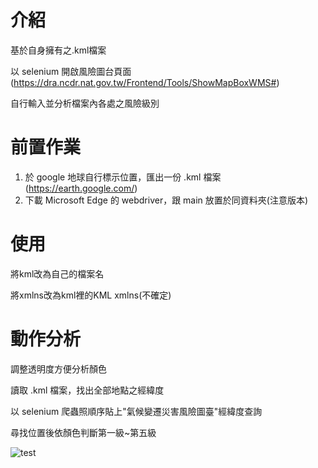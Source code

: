 介紹
=
基於自身擁有之.kml檔案

以 selenium 開啟風險圖台頁面(https://dra.ncdr.nat.gov.tw/Frontend/Tools/ShowMapBoxWMS#)

自行輸入並分析檔案內各處之風險級別

前置作業
=
1. 於 google 地球自行標示位置，匯出一份 .kml 檔案(https://earth.google.com/)
2. 下載 Microsoft Edge 的 webdriver，跟 main 放置於同資料夾(注意版本)

使用
=
將kml改為自己的檔案名

將xmlns改為kml裡的KML xmlns(不確定)

動作分析
=
調整透明度方便分析顏色

讀取 .kml 檔案，找出全部地點之經緯度

以 selenium 爬蟲照順序貼上"氣候變遷災害風險圖臺"經緯度查詢

尋找位置後依顏色判斷第一級~第五級

![test](https://github.com/t33287720/Climate-change-disaster-risk-map/assets/150265747/ea278286-73aa-4787-8ea3-1bc059530fb6)
